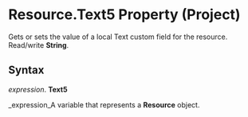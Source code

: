 
# Resource.Text5 Property (Project)

Gets or sets the value of a local Text custom field for the resource. Read/write  **String**.


## Syntax

 _expression_. **Text5**

 _expression_A variable that represents a  **Resource** object.


